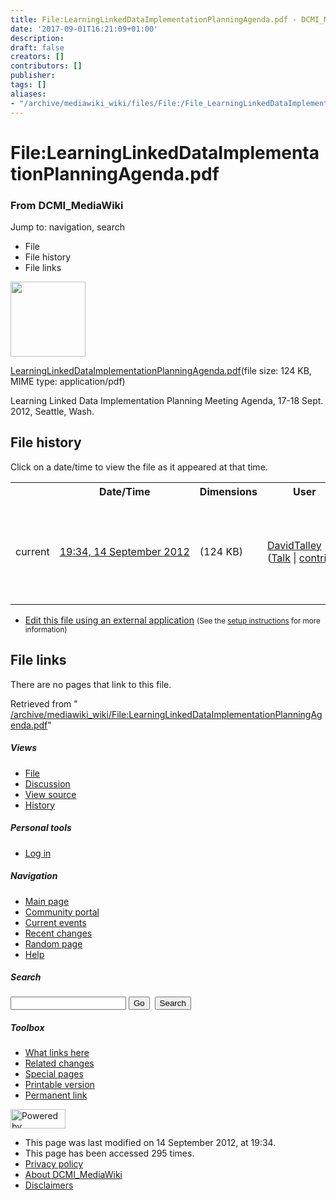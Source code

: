 ```yaml
---
title: File:LearningLinkedDataImplementationPlanningAgenda.pdf - DCMI_MediaWiki
date: '2017-09-01T16:21:09+01:00'
description: 
draft: false
creators: []
contributors: []
publisher: 
tags: []
aliases:
- "/archive/mediawiki_wiki/files/File:/File_LearningLinkedDataImplementationPlanningAgenda.pdf.html"
---
```


<a id="top"></a>
# File:LearningLinkedDataImplementationPlanningAgenda.pdf

### From DCMI\_MediaWiki

Jump to: navigation, search
<!-- start content -->
- File
- File history
- File links

 [<img alt="" src="/skins/common/images/icons/fileicon-pdf.png" width="120" height="120">](/archive/mediawiki_wiki/files/LearningLinkedDataImplementationPlanningAgenda.pdf)

[LearningLinkedDataImplementationPlanningAgenda.pdf](/archive/mediawiki_wiki/files/LearningLinkedDataImplementationPlanningAgenda.pdf "LearningLinkedDataImplementationPlanningAgenda.pdf")‎(file size: 124 KB, MIME type: application/pdf)

Learning Linked Data Implementation Planning Meeting Agenda, 17-18 Sept. 2012, Seattle, Wash.

<!-- 
NewPP limit report
Preprocessor node count: 1/1000000
Post-expand include size: 0/2097152 bytes
Template argument size: 0/2097152 bytes
Expensive parser function count: 0/100
-->
## File history

Click on a date/time to view the file as it appeared at that time.

<table class="wikitable filehistory">
  <tr>
    <td></td>
    <th>Date/Time</th>
    <th>Dimensions</th>
    <th>User</th>
    <th>Comment</th>
  </tr>
  <tr>
    <td>current</td>
    <td class="filehistory-selected" style="white-space: nowrap;"><a href="/archive/mediawiki_wiki/files/LearningLinkedDataImplementationPlanningAgenda.pdf">19:34, 14 September 2012</a></td>
    <td> <span style="white-space: nowrap;">(124 KB)</span>
    </td>
    <td>
      <a href="/index.php?title=User:DavidTalley&amp;action=edit&amp;redlink=1" class="new mw-userlink" title="User:DavidTalley (page does not exist)">DavidTalley</a> <span style="white-space: nowrap;"> <span class="mw-usertoollinks">(<a href="/index.php?title=User_talk:DavidTalley&amp;action=edit&amp;redlink=1" class="new" title="User talk:DavidTalley (page does not exist)">Talk</a> | <a href="/index.php/Special:Contributions/DavidTalley" title="Special:Contributions/DavidTalley">contribs</a>)</span></span>
    </td>
    <td> <span class="comment">(Learning Linked Data Implementation Planning Meeting Agenda, 17-18 Sept. 2012, Seattle, Wash.)</span>
    </td>
  </tr>
</table>

  

- [Edit this file using an external application](/index.php?title=File:LearningLinkedDataImplementationPlanningAgenda.pdf&action=edit&externaledit=true&mode=file "File:LearningLinkedDataImplementationPlanningAgenda.pdf") <small>(See the <a href="http://www.mediawiki.org/wiki/Manual:External_editors" class="external text" rel="nofollow">setup instructions</a> for more information)</small>

## File links

There are no pages that link to this file.

Retrieved from " [/archive/mediawiki_wiki/File:LearningLinkedDataImplementationPlanningAgenda.pdf](/archive/mediawiki_wiki/files/File:/File:LearningLinkedDataImplementationPlanningAgenda.pdf.html)"

<!-- end content -->

##### Views

- [File](/archive/mediawiki_wiki/files/File:/File:LearningLinkedDataImplementationPlanningAgenda.pdf.html "View the file page [c]")
- [Discussion](/index.php?title=File_talk:LearningLinkedDataImplementationPlanningAgenda.pdf&action=edit&redlink=1 "Discussion about the content page [t]")
- [View source](/index.php?title=File:LearningLinkedDataImplementationPlanningAgenda.pdf&action=edit "This page is protected.
You can view its source [e]")
- [History](/index.php?title=File:LearningLinkedDataImplementationPlanningAgenda.pdf&action=history "Past revisions of this page [h]")

##### Personal tools

- [Log in](/index.php?title=Special:UserLogin&returnto=File:LearningLinkedDataImplementationPlanningAgenda.pdf "You are encouraged to log in; however, it is not mandatory [o]")

<script type="text/javascript"> if (window.isMSIE55) fixalpha(); </script>

##### Navigation

- [Main page](/index.php/Main_Page "Visit the main page [z]")
- [Community portal](/index.php/DCMI_MediaWiki:Community_portal "About the project, what you can do, where to find things")
- [Current events](/index.php/DCMI_MediaWiki:Current_events "Find background information on current events")
- [Recent changes](/index.php/Special:RecentChanges "The list of recent changes in the wiki [r]")
- [Random page](/index.php/Special:Random "Load a random page [x]")
- [Help](/index.php/Help:Contents "The place to find out")

##### <label for="searchInput">Search</label>

<form action="/index.php" id="searchform">
				<input type="hidden" name="title" value="Special:Search">
				<input id="searchInput" title="Search DCMI_MediaWiki" accesskey="f" type="search" name="search">
				<input type="submit" name="go" class="searchButton" id="searchGoButton" value="Go" title="Go to a page with this exact name if exists"> 
				<input type="submit" name="fulltext" class="searchButton" id="mw-searchButton" value="Search" title="Search the pages for this text">
			</form>

##### Toolbox

- [What links here](/index.php/Special:WhatLinksHere/File:LearningLinkedDataImplementationPlanningAgenda.pdf "List of all wiki pages that link here [j]")
- [Related changes](/index.php/Special:RecentChangesLinked/File:LearningLinkedDataImplementationPlanningAgenda.pdf "Recent changes in pages linked from this page [k]")
- [Special pages](/index.php/Special:SpecialPages "List of all special pages [q]")
- [Printable version](/index.php?title=File:LearningLinkedDataImplementationPlanningAgenda.pdf&printable=yes "Printable version of this page [p]")
- [Permanent link](/index.php?title=File:LearningLinkedDataImplementationPlanningAgenda.pdf&oldid=3788 "Permanent link to this revision of the page")

<!-- end of the left (by default at least) column -->

 [<img src="/skins/common/images/poweredby_mediawiki_88x31.png" height="31" width="88" alt="Powered by MediaWiki">](http://www.mediawiki.org/)

- This page was last modified on 14 September 2012, at 19:34.
- This page has been accessed 295 times.
- [Privacy policy](/index.php/DCMI_MediaWiki:Privacy_policy "DCMI MediaWiki:Privacy policy")
- [About DCMI\_MediaWiki](/index.php/DCMI_MediaWiki:About "DCMI MediaWiki:About")
- [Disclaimers](/index.php/DCMI_MediaWiki:General_disclaimer "DCMI MediaWiki:General disclaimer")

<script>if (window.runOnloadHook) runOnloadHook();</script><!-- Served in 0.502 secs. -->
